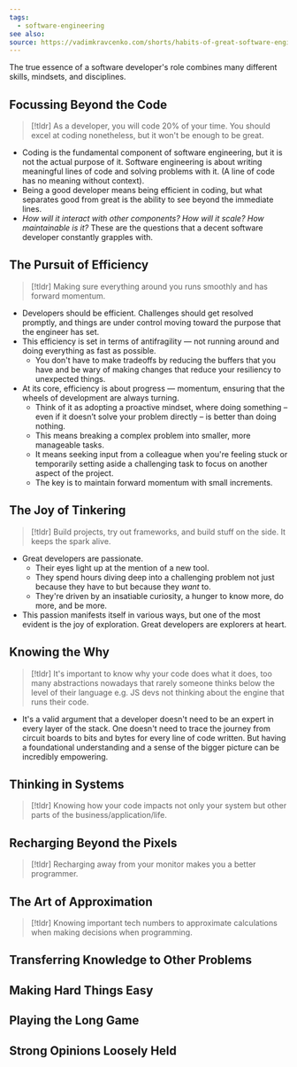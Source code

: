```yaml
---
tags:
  - software-engineering
see also: 
source: https://vadimkravcenko.com/shorts/habits-of-great-software-engineers/
---
```

The true essence of a software developer's role combines many different skills, mindsets, and disciplines.

## Focussing Beyond the Code
> [!tldr]
> As a developer, you will code 20% of your time. You should excel at coding nonetheless, but it won't be enough to be great.
- Coding is the fundamental component of software engineering, but it is not the actual purpose of it. Software engineering is about writing meaningful lines of code and solving problems with it. (A line of code has no meaning without context).
- Being a good developer means being efficient in coding, but what separates good from great is the ability to see beyond the immediate lines.
- _How will it interact with other components? How will it scale? How maintainable is it?_ These are the questions that a decent software developer constantly grapples with.

## The Pursuit of Efficiency
> [!tldr]
> Making sure everything around you runs smoothly and has forward momentum.
- Developers should be efficient. Challenges should get resolved promptly, and things are under control moving toward the purpose that the engineer has set.
- This efficiency is set in terms of antifragility — not running around and doing everything as fast as possible.
	- You don't have to make tradeoffs by reducing the buffers that you have and be wary of making changes that reduce your resiliency to unexpected things.
- At its core, efficiency is about progress — momentum, ensuring that the wheels of development are always turning.
	- Think of it as adopting a proactive mindset, where doing something – even if it doesn’t solve your problem directly – is better than doing nothing.
	- This means breaking a complex problem into smaller, more manageable tasks. 
	- It means seeking input from a colleague when you're feeling stuck or temporarily setting aside a challenging task to focus on another aspect of the project. 
	- The key is to maintain forward momentum with small increments.

## The Joy of Tinkering
> [!tldr]
> Build projects, try out frameworks, and build stuff on the side. It keeps the spark alive.
- Great developers are passionate. 
	- Their eyes light up at the mention of a new tool.
	- They spend hours diving deep into a challenging problem not just because they have to but because they _want_ to.
	- They're driven by an insatiable curiosity, a hunger to know more, do more, and be more.
- This passion manifests itself in various ways, but one of the most evident is the joy of exploration. Great developers are explorers at heart.

## Knowing the Why
> [!tldr]
> It's important to know why your code does what it does, too many abstractions nowadays that rarely someone thinks below the level of their language e.g. JS devs not thinking about the engine that runs their code.
- It's a valid argument that a developer doesn't need to be an expert in every layer of the stack. One doesn't need to trace the journey from circuit boards to bits and bytes for every line of code written. But having a foundational understanding and a sense of the bigger picture can be incredibly empowering.
## Thinking in Systems
> [!tldr]
> Knowing how your code impacts not only your system but other parts of the business/application/life.

## Recharging Beyond the Pixels
> [!tldr]
> Recharging away from your monitor makes you a better programmer.

## The Art of Approximation
> [!tldr]
> Knowing important tech numbers to approximate calculations when making decisions when programming.

## Transferring Knowledge to Other Problems
## Making Hard Things Easy
## Playing the Long Game
## Strong Opinions Loosely Held